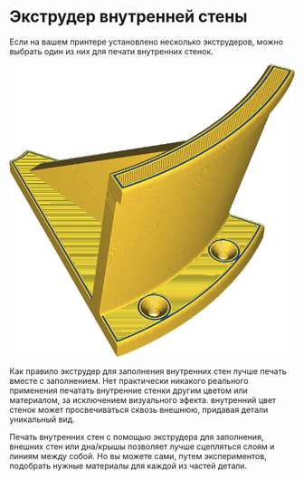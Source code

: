 Экструдер внутренней стены
====

Если на вашем принтере установлено несколько экструдеров, можно выбрать один из них для печати внутренних стенок.

![Внутренние стенки напечататы синим, остальные стенки напечатаны желтым](../../../articles/images/wall_x_extruder_nr.png)

Как правило экструдер для заполнения внутренних стен лучше печать вместе с заполнением. Нет практически никакого реального применения печатать внутренние стенки другим цветом или материалом, за исключением визуального эфекта. внутренний цвет стенок может просвечиваться сквозь внешнюю, придавая детали уникальный вид.

Печать внутренних стен с помощью экструдера для заполнения, внешних стен или дна/крышы позволяет лучше сцепляться слоям и линиям между собой. Но вы можете сами, путем экспериментов, подобрать нужные материалы для каждой из частей детали.